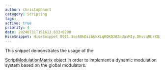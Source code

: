 ```yaml
---
author: christophhart
category: Scripting
tags: 
active: true
priority: 4
date: 20240731T151613.633+0200
HiseSnippet: HiseSnippet 8971.3oc68kDiibkkXLqRQKQJ0ZoUaaM1y.DhvcaRUrXQxjLW5pKULWprpzpxJyJyrJI0oSKEIielL5JXDTQDLWT2IFgYow3KdlAvG7.eoA7EeZv.OmFewx9jO3CMfAruL.iL5CFMl4ftLmG+d+8XgKYVaYIHppJQ9Weu2+s++wOHGGQ7rI1eRnmS+9jnb4l5xaD32gDF5Gjap7aeReRtodMisNwKp6Rcsb7xs5x4l5sMVy2dMqn.mi2dPjefikatEOouUXHwN2TSc4aiMbp7uTN5mu9lKZ4Z40gnJJWtG56zgbWmdNQpR2n8G335thkMYamdZstY6U636sjuq+..ntrQsb8s57HqCH2yBa1kLxM024V1N.frUjUDIL2Tuzh91mrUW+i7Xs+gNgN64RveTO2Vv.wJdEeWaDhwRysTWGWaIxGBjhuiFo3xLRw22XMGaGY4JRxaRqvT0Cc5wTWJN3c4XfWccvqlF3kAHMkFH8RLP5sL1pSfS+HUMH77pFq5EQB12BH65fBqs4tzO1vvwqi6.aRohOX0qsIoSzcHt8IAgU+ogEKe8BEJrjOLBdQU6Y8HxJAvOjiXo4pUqh4r0pgsixaTMjD8fPxC7b12OnGcw8NVd1tjfRESwqTrhYTv.B1YXcMLx7Pq.ydzlXdCya4cfiGoZm.BPrf9Nv0Jxw2iMDkJdaW+8rbM4U3GXhfIrJPBpSAa13HgGa+0r7.VkfRhoT0.bQYIKW28.toR6OvqCNOk7.lpxE9YExW3TslaYaKmxssBNfDUBZRQ1WK9iLKt9VKYVuXEnLJSATDumnv.V7pKKalIVFqs98566ATYrtOvyeO1PrkqeTHTzNMpXB+o9tLX4wGX1vIpS2jPCsvrAmoiCN0AXQANmInwbKf4g3uxGECrpkBVrFBgoQJBy4FRVwwEfkrHOqDP9rADuNmjDrjUjMv0ZTqZJfaCq.f4Bl6Q.baRNjDrGc7jMGq8CIQ2EpxsXRPSqCofqlzhAZBQgiK5z220JfAaRc.aaAJftq+ANc3x+5ZG3U5+nE7rWgPbynI3rM5Vrbf0Avpal0sAHgpO4rOBQRSeu64GQV2qDWtrfYxp1e+LqC0MD36hpgxpZzLSvn5XIuA81iDTAzP4NfHaHn6MtBcigqPW2dSGlFUsF56spmSz58IdCyJTNtZXP4+KygJnoQTU+uNW0+VtN1jfbNfF9W1fpEIGEf4lP+k+m+y9qtYtItyMh0Y1mItyS+3z4lw67+m+ie0Y.raEqye0+y67uscpN+83clX+PGxQ88ChnCvqZH9ojvMsw+xsV+d6TrwbU81dlOXtkNd4OdwpUWatU93ZG8vO5yeTcqnZa+Qe9pe3OY5EpBeJtaty9zkEo9AqtrUjEZqmuxCbCfc4HGjQapkIGB1VYV9yarLI7QQ98oskK5CjC1j+cE9Efxbz48ULneuQti0mvSz+wQN1QcUE7uocWhyAcU9n8U+gs86a8YC3r1S8FZy6aOVlR079E2ps17d+1gQj9a474RN1+LfiMwTm6gsS.c2ucD4XnAeGCpCmNQjdBmDeMilMlu1byNai5My0Cz+wnVcb1CnE8z8N8i+xdVZziRs64XC9srgenCpKPm3DNX+8cf1ZXXZuXt9BgzUsw4SYXG7Nkq2FqgCbPY.QRiZIWLFDyMEFcMx22MxAVWeOiMQhfYGWmNOxLx2Dbjy4.OydR+hLCADF.Dj6SN3u0XEw0VJ9hQtTPcfO4RwCRuTvHxFHVka3jvQQ5+31BB7kMtaN1RKa7RtxNW8Yla9lMm4YLU8MGqtOMppSbp5H3pxfdGiLUJIGpFeXXTtTqDokaXzxW1f5nWZpYq4aNSsFMdFSMeswZLPgz+I+gijGs8+2O+O3likN7f1CkOhQfdECluTWvDVaoQH9pCGudyIfPvv2W0P5VKWGYrRzX59i9eIY5dIi674wEiaNLl61+wsufH4lONIdwAQQ.bhj37FrenabJ22WmH+NIz08Ea01IbM+dv.aE.syXpofREVhPPOWn0gjU81Hf.AYhM.61vQ3yFfpq5t8CN+.5ljmx.pt1veo84EPeYikbIVAOFP52Mhm4FFjthqOvm3cv1Nf+4H79FF5EEiOP2Ik+he+1b+wXNeUv3CHmrmuUfct8NHFKdyYmY9omqVL8rupQyVMletlyMccsxavcTo47yLai4aQQY8zbQcD7R6NkwOqfIDPG4jODoaPnb0aVEhbFJaYmv9tVmrdmHf9bOZvJP06a4FRn0eW+iftAEMO8m2wg8q5Mlk96kFDF4261AV865zILVOWlru0.2nE52GH+X16fZwTnPqbQWqNOBFpMQQNLL9pyLO8ybyUa14qMacZq11+fCbI7nOUiLlnLHtaOXkBAEZYOHj7PRGHhJMXQNaPkq.B2aEchahQZiaIVDRVNDYVPjZVZHJ+Vd1Zy8LENMWBsie48SvcdmeQ6yDiVZ+tyaPCfdwaq6ePaMdqup+Hlh3Py+ieQJWxGzVw.hbMw3uvB1yO.rnD2Gib7R2zx1YPnd45rsXuSxTFKViWchiqRSrxTWYPtDj6OJEB9EelFBVvn9Lyht02JFfl2X5oa0pYyoSqTPQ8SH3ABAyTeNvdzrJ6KuqAFXuYTWhtIEHtcOBM0.wMq75CaEufAKckwVxys74aIGh4547R9g54m9bs9GOly1iHlyzq+s60N6k5L4JRQU0VKl.Ff+EJF.GTaO3RyIl96aRr5zUiOHKagCMf6XA9pyD7o6mx2rqmPbXteQaKWW+iD4oNDMXsfqqopfgyGIwp22.y9FEq3tGg9Ng+7QfClzeXYaaZkMSeLjsvXM72bX7747Ra3WXkmJilvJOamdFFxE.rw92NvePe438u6+VaIJ+CMvzrMbIYyH5Ld1PMcWwy8udhPsWgy98jD29syD2X42MqXrlPeehIjVRC69k+diPYULuhdcisY.ISHPIgBRsyLWyl0lKlxlL0l2HsRHPVs170ZUe9ZSOeRC149QIH8a761NW5sI6MMjaMf9t1gImQsISw1prUEx+5Ql+Daq7lTP7sXQsmMLdoLfwb4dp.i7M.86Zbq82GjfT.3KYrxG8zY2N0m9WgM8+SMX6+mhPI18OJr76XLhsGbDaQ8uZR2h59S7VTO0kG0VRW+btkzuzEtsjdR4ie6TKMgOCk1lJeZdoBFOj352AmRD.094Xjv95ax2CMDtgfSX1tz3bV06PRPD1eUY7jOuFKWzmGY05S75v2ggfuJFhJKnPJF9ZF3dkw1RqyDNh7QTjjFPJ8.W7z.reYFX+JFaZ4Y62iByxe73tlvFlmAXwawvBCi6tx5TT3kwuYV+LgApzvwp+S+i+uWrMp1Y0X4N9CAeJvCbAe+fjizcIG.RX5krMArbu0Idcz69V878i5Rs9KUl8k+8ktT66562+VdHsxVeP1nqUHtWqTOXzFFXX21eMqvHRvRfHzihIKbfme.gs+s5kyR8f.AxMUKvAgpxOyuD7OGt9FOpE4JZ+F9m80+ctshH8YKm6XLSypwqe50ex76mb7IScoIVaIxyH4RPklW.8MgAkRd0miP4PD5Z7XIz8Kus06NwBcuY6GCgN5mmCBcfNvuUB5akfPn7MYP4KarvcVdqMo.Wd12SX5ZMeO+9c88bhwUuIAB97.5F1jorUlHxBQQVcdzRCBNjjvUIqSRUJqwoKgdpnzK9NfKzoFNYAc+O0dKPJvJ9FQuIwk.hYxhdy+z12piebm0NSD9wvEaLg7GeWCFRZRUVbwi+80EvGaU3hG.9ZFzk+Kpzu2vfyLdgk.95FbYimmjvQnbpwEQkS+piZOQJm9m2Ntxou7mjV4DB9wUNkq42pb5aUN8sJmtfnbpfD.wM1Vdhi4IGcokdpjNI07vSvi1vwhvHd3ENs4an+CSdfSepjDjWQ7jCQSd8G1k.rOLNdZAGQK3oAcIab+oBNdtyZ+k+lcV62ze.tiR7s8ZJCfAcK5lNxO3E34kepKg7vreWSbdd1h3YS+w+.7gWYcwwABqrtnRcT70EI6bKGOB8gQhm..5Ix8YaR+YmCmsCr7B66GFaf2hzyYaeORrMdGOYKPreziQSboaqfLq5qu4J.VlYe1xJZP.kWagd9C7hTmMx+ta9saFwEl88Kl2Ub0j+y36MBk4idxkjvLGbUmtbyGtUswq4TotDwGgZRXUJV9uWRsE+O0RG94CEqetQwK8bCE+s4nHpj3gVANVdiBG29guHtLdVww5uHgibG49s333s.fw0uOYDH3stWrEwKOwgehNubglVbQ04lXFcxOY5VdKCsmy0IS+Yldd97dMI+DJCFGemHEMWHw2WcRjGiirIDHuzYPfbb4C5hCcwPb9EVBe54gke9VInSHdvpSvVInizW5oBn9bH9iXZHjjJwSedLc3xB0AD7ANS6YR6Ci+zz7wO4hkLqKygg3sJ.SlO+8VcBU29FFxGk+IQYaLIuKbJaOaHa8yBxdoW7rrnisSfckKnKsSjcEcT8IhUkrIPWzsp7VZjgKH1T3LqeOiM7cOgsLvtQO3oDV+R9XDo+IWtjm2C5cFv800iFeOVdm12efka1X6iqZ35StMsQYp3erQryRvKFo23ejQhKYkugliirvy5eSLI.oQzuglsirPzu4kxizX441f3WeyK34xaz48flzmKzOtH+VFbCRzUqWbBZ3cxP23B11iVqwWF8e4+8MOaNT+CLZzrZ7O5GqXm929V0W+hT.FCgvblNN4u.Fow6jgl0wxO7o+5+5ey+0wGxwkdgCseQc0dhhz5cxv7Rpk5mXGrqgFx0ELiMutw8e9aoIu3o5bKmd8cI7qGG8vr3EoCda562K9cRyu4lKa0qui2Ah8jd5o+02TbgFxK6K9au+WcykCNI1Ilq7+p+lapm.tu36+m++6l.eB4yIZglQu0aRtE2m+EnmwmeA4QkgQius5vgockhMjvX+z+R.yWl3ZEiAOUJKy3bNvX72.ETRtUMW9YcPquH3W02yfRlunCjzk9K1.4ywrY+LQz9aJyQOqNA9eRG14LDEmeEZI.s0idsam2XM72l0SeGV1yw14S5zI9PkpiMNucb5yaGadd6XqyaGm471wYOucbtw2Q7jXsvfH+dL4ub4Vaiaw76YJ4ye1TWNGo2dDaahM6tifdgnuOdwQL0kv+GaVeaiTWd3ha41bW524ULvVE12pCwDaDd+453453QT20tAD6AcH1krBHVULsnGcsxExCsLe.IZPfm4NlXc6TaWyqvquhITa97rxqOjxarq4UMaX9dYU2zwqa2qWH+oExmF3532+DJjMDHph.DpHlyJhIXni4Ajnk.xS.IqAVCSYi20ZTQGMYi80ZLBHldcGDxom88cRRNoEgyw6eCIg8G9CoTGSSUs+XyTvBzrXsptZLpmdLpKGCcPeXv8QNQcQmF+.BAcTTiBUwjd8dTwjcueLbdiRpkcZOJadM7Z3NIqRIEG.eD0aGetX+fU+Pg4.RO+CwqF+d2kreTVbvRf6F7xutnPDL0KLICvUkrsJNL8BFAClBrn2UhCEtFGHbkD7zmOXXa+9CEBpmEkY5QCVJwgDjnFRvanPUXGKWASE86qXg24bbPx0GJxzibzBPCLug4N33jm+6p381SvgjRMKikB+Ye+fRVlfeqbwXUS6OHrKT06EaNvdkWgN71Nd52h9Qfl5rHgP+xllMJhlTPLSp1PflH7.MCdqIUSeL3LbD7+Og9+GpNLQyTS9I5kLIZKQ8BKD1GLdPOvy204QhEP+ntjfETpPYKeVAvJmrJjvbMseR0alW13iLug.RttrvtpBQCDAw5wwlRklpdbh4MzPQvortUs1KrTWjCM..ApBlp03Cjy9.BX99l0qVC4ZPPOuDPnvKaNy2UUH82Zys9zbDcZnvq1DkWCnveCD27fegjTyHC0ymEVmOA1lejHJEP0ffSKnyuuyw.2BnJGTiyVqOMWtTdS7FFwdMDn7j326s07jP0F58wO8i58HBDXAsA.nJdAlfVbEWbUkJJuRBounADMGeefP+BlWA5Klg0F3F4rju6fddwuBKyW7NDKaRvcnVGfxmtAV3l9GknDvwIeW208v6dMQ2Yu1ERMqr4IrzNHJwe8Nv7nm9Fb.CmBKZaxwQrWoCNdx6BzV0JbZE89AQFkQeY2fYzhtq0dz6+xhIGKFbSmEn1C7i7KFer4usJFKLMaFvTF88IBLIiYL1PytFkSAX0S.XzkV89AbJ64un+wI64bzWUIrqzT4kSpBt3OcUzdQeDq37LrFjDfYIcbXjhIeVkiT7I.TxRhN2q9hISxtqvQ5vV3zB6lMSbp2kN968SouzL.cdvWqh.i4MtgFQF8ZDqoCk+e0ko0RIcbs5nHcf+QX3IfDcmAA30PmLSs6f8EpdUOaxwTcT7WxIC5aClqjKDk3CQUlbQEwPVkwSVgBCr2wG3fngYd1aR5CNTGsFILz5.RoxJeR31rRidbhcRjqZ3f8BAvy6fR0pX1rLssnjg.Y4iC+kMRds4Iup1XjJMYcowD7763C.eeXl.8c2FjXLYswrHn1FLl2gTZzTRNcpbYgh7gM2bY5QN2r1L4yMq8h4NN0lRqSCJbNSAAmQ.Kq20w2w2U0Sye9O2L1BJqYaJVoN+7k76exwxORk8RxpklQiqj6IgrhTK5YTVQWTXBkCn0IUcI8l8LC+71ti9XuK59m..0ZTU0MAyMLSUV0GJZdRxhZafvdHnMkYtvfZACHGjBT4AOTHoyrh2hYaRBgPB.AAgWI5ufg.hH8GUAuhNHpKRrpyoQbHaeLr.qPxLMYsDbOiCPnqP5pk4OkvREyI.f3uA13uj1lHmmZTrbF3GC91Tca0JM.vbTNhoI3FhWEUGfFNvhtqSXToxoVgY8hci0xWWEqyTQZtK+vjeHVuzgTMI422rV0Z0uNS1IgPXHmAOhyXyFnxwI1IkNR1oXRCfL.yI6rWs3kD4y+MUG2o3qTJskgsty5at8mbuEV6VaA3DZTWbuDh1fwuSsaqtJ+vhweQKlcM2gEw+F0hOd+ygkw9hnnFhhXua03W1OXghupJtgpXVqWZIp2RKwdSkIentwBYuO4JbZFbHNdNQZ7Yr28VZEjxM7Q4Gd1NhG2S7l0nEkoq34oBvBtLTnkNg5d5tJ0IsD9Lk12WfBPBb7sc5v8VP4qVb2OmtFLqrHsY+GlEgHLKBJQBldWlHAmWLjkSApIVF7EUg9cAbowzrSztr5R6IbbfYlZnA1xhHuyZUPDVRH1pLafPPOknOziSw0+Dq2Y7Nebw.eK6NzKxrju9G0phFSlCdO+WLU2n7fv5E8kuWwPdrOlEi3QbXVjbH+JJtHPbzdq7oMHz2Hjzzee+AjAD46KRsWXjJiAIvasgg81qK8naYaiKoDO.UDpnA.Kfr2.GWa1sQM.oRWmGTuh4fFULkPNUTICKMJFmD1pJVTjzIjIKDYxR1cI6EyAGXznRFWmVlx2xzkusPStV45VXU.krTFaHExBk9VDJ71KwPTMDeYO.CD80XXQtk4vpnFfXCuzE+QMvztJNWb2vTLL2HwqDQgjv0tVb2Xy1qUpxa5fG00ITJQrIyCgzM+5CiuaHbFTKzlfwGqwyV.11jEngWaxXtzcDdns8AT6bXS4nSVQ9nvUJcuzNorns6HwS5dnSTn6zPbPZpGzjGXce7X9HAVTGi8DIkvZq3tw+FCQa70KH7QMTje3L0fq6TSbeyQK5Z1V.83mRyWqTBkCBx.pf9rS3tiWhBbHgIsy5PFxOh7wA.OyZB7Mox+LYgwlJVNyJccuiQ1uaPU4s6tud571IaIM6cZtet9xexRqe20evlneOzrYn8xx8GYV63UVYo5yOa8aUQVEySCVcyNSq4VXFs5rD8Z5VyzZFsZTuLWytd9aT03UdZLKWT00ehq09ZdJyLYcWzaBMrjxIJadUHbAj4OXEAacQ6.qiDj8EASJGD3OvyVmy+.pWlT1cS1pglITeao64HCGxfgf5X4JgAKYeAOGFli+5hO7xV0tDMHcLniIB+Vh35NDzBwDmv0D9Pv80WjOZLBnoqo4zDPGN.4VWwGiI4tVQfKwPSphuOpARTdJkoCFQfhmhFbA9NEXWda.8fuqS3xj8A2MrK0AETMyicp1wyO+JzO7V1gRUva4kvp8bNtTmJxedTWmHPsUspMDS8ALGEvpgAUMWZnW4BlfvsISo.rHP0kFSDeMdgCgtKPEj7yGFYnjxAK4hqD+klMumePOKWmOGPe1.I9KUYELF3d1WM0VQIVZpXNa7tg+8fp358lzbbTgtGGWWUEn5vkV0NAr8YHATeUbeXCnazXS7KSu6tir6RZ2H6H92qcMstm.snada.1sXCZY4HbJaQD9SV8TQNZQWtYTfEbcN.3qv.DjKWULUssnKz2hBsqiU9glSVQNbyVy.tnY41uKZsqV0VJNObRA.NfxfyZwUvlTOCNVIeMtsaXSKkfSm1+xkiO5HxomNMblPqWL4v9ozQtADnNKQpPsfoJqfn6QNZqA6Qq.BXGknpIa.FB419kpikWWq7jcr9P5XsXcD+KaMh1oN8qvVVy9DHnVwp2B+a4JlSqFGYxuLU7HZR.S13hupva.ia8DTUQZfYjxj7uiaXmC9Cac5ToYiwwlo16iLYwNSLJHjzEY6LuIR6MwWRbySAnDptMWz20Vo+tP9IPHqP9ynTF2AunLzpwNjDp9znlXFPB913gzGj8FEQOJfRtmobEVJn1XU5HLQj7M8w24ghPzGgwQ105.yvXOvtNHtc05rsZk2.KujUWqFVe7EtZGWuNy5FkXKvaEcgcbrz3OKys7pwXGu1TKoZViSsblxHRK0xCkiGa+DX6ok.r3RKHR+iMqkwNonLygMnZKou0iX5nLcx5qn6Nx0ZvbzdD8lwRkc2AKLfBoVfIqL.P0FtnuW8myYZB.zQflHblEI7pTRn.Nikvyy3DkbjeO8oWFYBiyPYXqw00VzoCg46dCpVe7vvnrtMCKvedC6xM.lz92YTolx5GWcL5pNwFwIlVBMTrglZGPsj.r4Rxz.solMUzByqXVzLLBiVCIpfc.yRT45rZ7BgayFUNmBu993EGHDgnh77dfZfxWo3On3PzalRmYGpVMaoyIEJL18B.ogoB7Qp5CFjwdTLF6HjYDn+SvHPwHbGV.n+6eMCUrRzFNogrUn.u4OdJtQ9i.5Keurir5Ah5KQ2NXbYvw95zcUVv4rPL0yCUgnT3gdzFiKJEmMW2zbsimaNl4.zB8wyNqz1vPsS2joYOaKvzWLyfv7MSxoBCuxBs.shyskWXJSkpNMM6hcQzwFE3o40ndQt0OpmfPyUcEvLXFuZipyxaB3V+VYzpRXS.AurUHgGQXn9xxgJkszZrOxzMEPe4ZBSxzBU7bJBqunRia455zOj6Qg1QqahbqiO9WgFvC+6nyi0PENJESOslioeFLGM4YVkSQGQ3CExmQzCvXf0kQ3AUpypvx1dgfNk1QDnAM3.5+.wOhqyUnK5oLOPyGT84v+SI.PGZQLDo8dBCXnoTZhOPJkBLAvVzOTAv4l6LNA0KyL0.H1Hhy5oAkh1KJAalYDGGvdVGigaUOSK7kkRTyLS4Iv3KUZW9ZgjOlJELhnJlq7Ye0XzTqyG4Z7Yygo9RooyaPOntvQkdZdW3GF.gSDhN99RGdyjRhNsPQnz5p4ifxrAPXACRkJiaaleepekE0bBaL7BBsqCkcPlUkmr7.vpOkGnU4yg.ClTHbSIB76uUWKa+iP6pros1wMaxzryhzPDAD.p2FUWAbMq.p.ApAnRXA7y7bhB9Ozmd.7Ig.qEDlqMWcdsZFo4GxmcGhB0ISAp3+yUYlva2jLF0NtQCk88mPy5oifxLaiYaNaigQYVr0hMVb9rnL3dutqZE8b.hWcZ02vb1TskjBI09NNJDaCSxfJkloZlDjhD7y64x1Qbnx.e7oXrjPLYH9cfU9dnsQ57odjgDyndLHxTBcVsAiIdpNyl6UmSXzMOStXhxtRxHEx1KelmZY6gO2G6gFg.VeiGi9N8iQea9Xz2ViquYDLyagAyf7kz2cxwBiovqosOZxlPOP.xnaXupwG5I2hUM2Ma1Oph6MZ0IXSOY+mZproP.d1zFlITQKp55aYipUY60ZiFyUMp1JK6dmEu+g829QKcD66UqZsG78Gto2BhuaekOdw6uwsptA78eRvGrjn7lezmsXruyGmO+9+zkh88pat4Av2qV8gKCse+dhx2uSXnr8K+Y9xwQ66ez5GenXd4emBOdyck5B3jWNE90+NeblMX8Eh8c97VspcUA7PKmCmr1qQSneesG9w7krjmjJ5tcukmEX5xORF0o1SBSmgmROtRGGzBZCv94zhSIQbUgyOec5GMiEoR3QmJlcnOQh7FEOJSwjDyiDpetVV6S+n4dxvGadRHGZDoM341G9ynSdrlQlq0.hOSh37ymHM3PwVBhMlIb.dJUlGQqr..KnaZtlLDervQQ64XI9Qy554ET5T4gIqDWmm+Tiwfu9fDU1YCHYRr0PTJJlrmYaZPzJLHe7uxGZM1hOU5VHYWQBMbZ3oZJVfkoMP9S1yoNQ8.Abf1wgfm1YJU7.ttxEQdfvRxkSrcGo0nREoOflEwmynjj+PkSxht5XiOBS0zdh8nGxhT8TlR3TRUzRwCWFwp3OJyrZxeFUKy7soHkkunNyA0aL5YZEyvC.RW4J71JYlf1GhEcpLupwzSGhHtkqq5z0EhGpsEbcMUEnTTm5PWF9PDnnYYhcj3hon3Pkp+NVd73OJkjFUI0II.O..ZGUe9C50gnePYpwxW6EtAEVnjJwIoUk3dZwxUD8SN7p1Yb1gUfAkakJw.ihnGhiQMKTI9fl7jEmskucTz.jqWcvyScb9ienfW0l4AKCfNkshpNXUP7fCBIKA5CA9whafOrzfH3cr7rYkUL0wKXGz6YUJwUbEOFiTbm.z4QMuZ8qm0zj5o6gdRr3qaYytqRGMssUOVH1FST98FpnL+H1gGUC1.vRa4O+myNEXzkE5p5PldNlHOyaxHGwm2i3CwOSNLIoqHu5AmA5pNzH4adxPKzG5yIyKaGgNWZUEc0FeFd+HJ4sZM.hog5uODgu.yP0gWOVq+Xr0rZOQXTgSswzFfGos.OKWpZg3pb2QPstBedowqbTEMfm8X5Wr7tb0p9zWVxXeE8fACh56qYZBZULc97lvUYB0po7jWGRNEBCPCRpVKldbEmWL9LgWyAj8CHgcwtsZO4SWF+j5QQv.1wZjVANpmNr.G1.5d5Gb1+C40BbP1jLBbnwnCbngdfCMlL666MDi6sTdahdU.VwJQOnczOY6I5Jqzf9IdOS4vX1aQxdULaMcMQl+xOjjkICQO1AMpI364LMZUwb15SCCfPBmm4n646DRvDb0J1HmgGpyw8PMNZsvBwxFSROB4GEdf7sQf+OEfmU812uT4p7ecOXgsh4doRXGCF0NhfDuAriNzjt4WP2i0oy4oRJyrqH2ujXDZYdMt9vxk4nNmIh8xhmLPVxXFy4LIe9ydRNFEskdhfyVBh0.H1a7dEwbXeFUea7Xz2oAEiCyeLIzmwihlvcr2cHONpLWnXdXqQFp5fVZVee0HVV87qRa8M3dhwYuAYXeldO9ldKZUc8VAq.Y2pFzVI7GykXE.JTTIQOrjzsIz8+NziDqBZ4nYGlK1Ngq4CUharaQMW35jYpbhIgnZWohgVGBl42.uvPvm8D0ixYmg7H4IGHNnhqnwYy5CZtYMYhOywXN6i0qGGg3B4GsjbpGb4gIZKB8K1w4P6gaVbLMRdNMzaiZVzZTqQnZeBNNGOSTVDe83SXAKLV8FMGir+DpFnkPMPB3Yhe3qDO8UI5E6weS9vWQk9KtqD6Sz5pV3aj4ta6uoksi+sC7Gzuz7zcYgNtltn6IEGRWsUmnYvDXeRPzIxmjjcJRS4xh2FCLlcRqguuK7iCY2NfX4gc8Ohh0g5b5TPthoS7qwFGY.6pkRoFjrWIKyVkxVcQ7tv7jSdCq4QNdEvcN7JJ7+OcdoqAB
---
```


This snippet demonstrates the usage of the 

[ScriptModulationMatrix](https://docs.hise.audio/scripting/scripting-api/scriptmodulationmatrix/index.html) object in order to implement a dynamic modulation system based on the global modulators.

